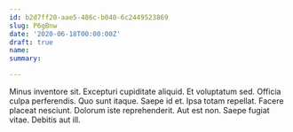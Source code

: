 ```yaml
---
id: b2d7ff20-aae5-486c-b040-6c2449523869
slug: P6gBnw
date: '2020-06-18T00:00:00Z'
draft: true
name: 
summary: 

---
```


Minus inventore sit. Excepturi cupiditate aliquid. Et voluptatum sed. Officia culpa perferendis. Quo sunt itaque. Saepe id et. Ipsa totam repellat. Facere placeat nesciunt. Dolorum iste reprehenderit. Aut est non. Saepe fugiat vitae. Debitis aut ill.
